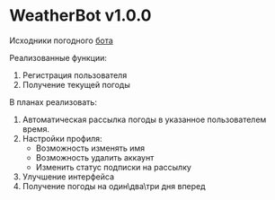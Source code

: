 # WeatherBot v1.0.0

Исходники погодного [бота](https://t.me/wheather_reminder_bot)

Реализованные функции: 
1. Регистрация пользователя
2. Получение текущей погоды

В планах реализовать:
1. Автоматическая рассылка погоды в указанное пользователем время.
2. Настройки профиля:
    - Возможность изменять имя
    - Возможность удалить аккаунт
    - Изменить статус подписки на рассылку
3. Улучшение интерфейса
4. Получение погоды на один\два\три дня вперед
